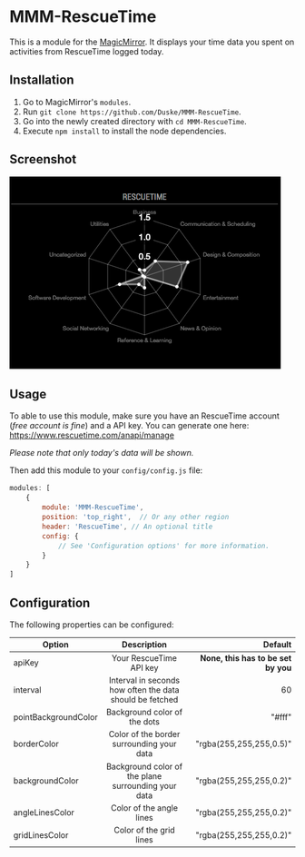# MMM-RescueTime
This is a module for the [MagicMirror](https://github.com/MichMich/MagicMirror). It displays your time data you spent on activities from RescueTime logged today.

## Installation
1. Go to MagicMirror's `modules`.
2. Run `git clone https://github.com/Duske/MMM-RescueTime`. 
3. Go into the newly created directory with `cd MMM-RescueTime`.
4. Execute `npm install` to install the node dependencies.

## Screenshot

![Image of Yaktocat](mmm-rescuetime-screenshot.png)

## Usage

To able to use this module, make sure you have an RescueTime account (*free account is fine*) and a API key. You can 
generate one here: https://www.rescuetime.com/anapi/manage

*Please note that only today's data will be shown.*

Then add this module to your `config/config.js` file:
````javascript
modules: [
	{
		module: 'MMM-RescueTime',
		position: 'top_right',	// Or any other region
		header: 'RescueTime', // An optional title
		config: {
			// See 'Configuration options' for more information.
		}
	}
]
````

## Configuration

The following properties can be configured:

| Option        | Description   | Default  |
| ------------- |:-------------:| -----:|
| apiKey                | Your RescueTime API key                                   | **None, this has to be set by you**|
| interval              | Interval in seconds how often the data should be fetched  | 60 |
| pointBackgroundColor  | Background color of the dots                              | "#fff" |
| borderColor           | Color of the border surrounding your data                 | "rgba(255,255,255,0.5)" |
| backgroundColor       | Background color of the plane  surrounding your data      | "rgba(255,255,255,0.2)" |
| angleLinesColor       | Color of the angle lines                                  | "rgba(255,255,255,0.2)" |
| gridLinesColor        | Color of the grid lines                                   | "rgba(255,255,255,0.2)" |

